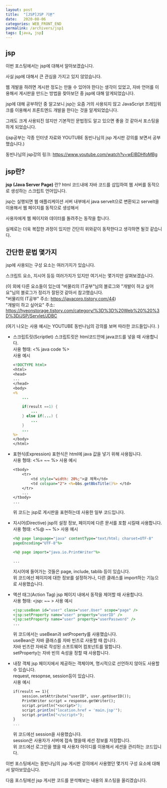 ```yaml
---
layout: post
title:  "[JSP]JSP 기본"
date:   2020-08-06
categories: WEB_FRONT_END
permalink: /archivers/jsp1
tags: [java, jsp]
---
```


## jsp

이번 포스팅에서는 jsp에 대해서 알아보겠습니다.   

사실 jsp에 대해서 큰 관심을 가지고 있지 않았습니다.   

웹 개발을 하려면 게시판 정도는 만들 수 있어야 한다는 생각이 있었고, 자바 언어를 이용해서 게시판을
만드는 방법을 찾아보던 중 jsp에 대해 알게되었습니다.   

jsp에 대해 공부하던 중 알고보니 jsp는 요즘 거의 사용되지 않고 
JavaScript 프레임워크를 이용해서 프론트엔드 개발을 한다는 것을 알게되었습니다.   

그래도 크게 사용되진 않지만 기본적인 문법정도 알고 있으면 좋을 것 같아서 포스팅을 하게 되었습니다.   

(jsp공부는 각종 인터넷 자료와 YOUTUBE 동빈나님의 jsp 게시판 강의를 보면서 공부했습니다.)   

동빈나님의 jsp강의 링크: <https://www.youtube.com/watch?v=wEIBDHfoMBg>   
   

## jsp란?

**jsp (Java Server Page)** 란? html 코드내에 자바 코드를 삽입하여 웹 서버를 동적으로 생성하는 스크립트 언어입니다.   

jsp는 실행되면 웹 애플리케이션 서버 내부에서 java servelt으로 변환되고 servelt을 이용해서 웹 페이지를 동적으로 생성해서

사용자에게 웹 페이지와 데이터를 돌려주는 동작을 합니다.   

실제로는 더욱 복잡한 과정이 있지만 간단히 위와같이 동작한다고 생각하면 될것 같습니다.   
   

## 간단한 문법 몇가지

jsp에 사용되는 구성 요소는 여러가지가 있습니다.   

스크립트 요소, 지시어 등등 여러가지가 있지만 여기서는 몇가지만 살펴보겠습니다.   

(이 외에 다른 요소들이 있는데 "버물리의 IT공부"님의 블로그와 "개발이 하고 싶어요"님의 블로그가 정리가 잘된것 같아서 참고했습니다.   
"버물리의 IT공부" 주소: <https://javacpro.tistory.com/44>)   
"개발이 하고 싶어요" 주소: <https://hyeonstorage.tistory.com/category/%3D%3D%20Web%20%20%3D%3D/JSP/Servlet/JDBC>

(여기 나오는 사용 예시는 YOUTUBE 동빈나님의 강의를 보며 따라한 코드들입니다.   )

- 스크립트릿(Scriptlet)
	스크립트릿은 html코드안에 java코드를 넣을 때 사용합니다.   
	사용 형태: <% java code %>   
	사용 예시   
	~~~jsp
	<!DOCTYPE html>
	<html>
	<head>
	...
	</head>
	<body>
	<%
		...
		
		if(result ==1) {
			...
		} else if(...) {
			...
		}
		...
	%>
	</body>
	</html>
	~~~
	
- 표현식(Expression)
	표현식은 html에 java 값을 넣기 위해 사용됩니다.   
	사용 형태: <%= ~~ %>
	사용 예시   
	~~~jsp
	<tbody>
		<tr>
			<td style="width: 20%;">글 제목</td>
			<td colspan="2"> <%=bbs.getBbsTitle()%> </td>
		</tr>
		...
	</tbody>
	...
	~~~
	위 코드는 jsp로 게시판을 표현하는데 사용한 일부 코드입니다.   
	
- 지시어(Directive)
	jsp의 설정 정보, 페이지에 다른 문서를 포함 시킬때 사용합니다.   
	사용 형태: <%@ ~~ %>
	사용 예시
	~~~jsp
	<%@ page language="java" contentType="text/html; charset=UTF-8"
	pageEncoding="UTF-8"%>
	
	<%@ page import="java.io.PrintWriter"%>
	
	...
	~~~
	지시어에 들어가는 것들은 page, include, tablib 등이 있습니다.   
	위 코드에선 페이지에 대한 정보를 설정하거나, 다른 클래스를 import하는 기능으로 사용했습니다.   
	
- 액션 태그(Action Tag)
	jsp 페이지 내에서 동작을 제어할  때 사용합니다.   
	사용 형태: <jsp: ~~ >
	사용 예시
	~~~jsp
	<jsp:useBean id="user" class="user.User" scope="page" />
	<jsp:setProperty name="user" property="userID" />
	<jsp:setProperty name="user" property="userPassword" />
	...
	~~~
	위 코드에서는 useBean과 setProperty를 사용했습니다.   
	useBean은 자바 클래스를 자바 빈즈로 사용할 때 씁니다.   
	자바 빈즈란 자바로 작성된 소프트웨어 컴포넌트를 말합니다.   
	setProperty는 자바 빈의 속성을 정할 때 사용합니다.   

- 내장 객체
	jsp 페이지에서 제공하는 객체이며, 명시적으로 선언하지 않아도 사용할 수 있습니다.   
	request, resopnse, session등이 있습니다.   
	사용 예시
	~~~jsp
	if(result == 1){
		session.setAttribute("userID", user.getUserID()); 
		PrintWriter script = response.getWriter();
		script.println("<script>");
		script.println("location.href = 'main.jsp'");
		script.println("</script>");
	}
	...
	~~~
	위 코드에선 session을 사용했습니다.   
	session은 사용자가 서버에 접속 했을때 세션 정보를 저장합니다.   
	위 코드에선 
	로그인을 했을 때 사용자 아이디를 이용해서 세션을 관리하는 코드입니다.   
	
   
   
이번 포스팅에서는 동빈나님의 jsp 게시판 강의에서 사용했던 몇가지 구성 요소에 대해서 알아보았습니다.   

다음 포스팅에선 jsp 게시판 코드를 분석해보는 내용의 포스팅을 올리겠습니다.   
   
   